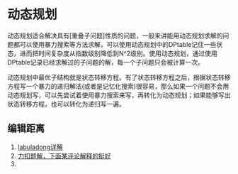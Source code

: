 # 动态规划

动态规划适合解决具有[重叠子问题]性质的问题，一般来讲能用动态规划求解的问题都可以使用暴力搜索等方法求解，可以使用动态规划中的DPtable记住一些状态，进而把时间复杂度从指数级别降低到N^2级别。使用动态规划，通过使用DPtable记录已经求解过的子问题的解，每一个子问题只会被计算一次。

动态规划中最优子结构就是状态转移方程。有了状态转移方程之后，根据状态转移方程写一个暴力的递归解法(或者是记忆化搜索)很容易，那么如果一个问题不会用动态规划写，可以先尝试着使用暴力搜索来写，再转化为动态规划；如果能够写出状态转移方程，也可以转化为递归写一遍。

## 编辑距离

1. [labuladong详解](https://labuladong.gitee.io/algo/3/25/78/)
2. [力扣题解，下面某评论解释的挺好](https://leetcode-cn.com/problems/edit-distance/solution/bian-ji-ju-chi-by-leetcode-solution/)
3. 